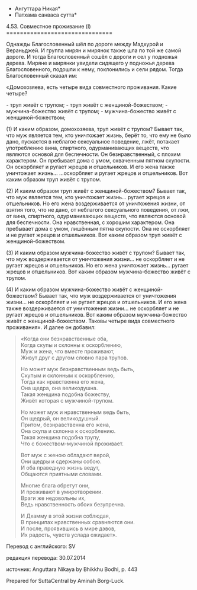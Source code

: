* Ангуттара Никая*
* Патхама санваса сутта*

4\.53\. Совместное проживание \(I\)
\=\=\=\=\=\=\=\=\=\=\=\=\=\=\=\=\=\=\=\=\=\=\=\=\=\=\=\=\=\=\=

Однажды Благословенный шёл по дороге между Мадхурой и Вераньджей\. И группа мирян и мирянок также шла по той же самой дороге\. И тогда Благословенный сошёл с дороги и сел у подножья дерева\. Миряне и мирянки увидели сидящего у подножья дерева Благословенного, подошли к нему, поклонились и сели рядом\. Тогда Благословенный сказал им:

«Домохозяева, есть четыре вида совместного проживания\. Какие четыре?

\- труп живёт с трупом;
\- труп живёт с женщиной\-божеством;
\- мужчина\-божество живёт с трупом;
\- мужчина\-божество живёт с женщиной\-божеством;

\(1\) И каким образом, домохозяева, труп живёт с трупом? Бывает так, что муж является тем, кто уничтожает жизнь, берёт то, что ему не было дано, пускается в неблагое сексуальное поведение, лжёт, потакает употреблению вина, спиртного, одурманивающих веществ, что являются основой для беспечности\. Он безнравственный, с плохим характером\. Он пребывает дома с умом, охваченным пятном скупости\. Он оскорбляет и ругает жрецов и отшельников\. И его жена также уничтожает жизнь… …оскорбляет и ругает жрецов и отшельников\. Вот каким образом труп живёт с трупом\.

\(2\) И каким образом труп живёт с женщиной\-божеством? Бывает так, что муж является тем, кто уничтожает жизнь… ругает жрецов и отшельников\. Но его жена воздерживается от уничтожения жизни, от взятия того, что не дано, от неблагого сексуального поведения, от лжи, от вина, спиртного, одурманивающих веществ, что являются основой для беспечности\. Она нравственная, с хорошим характером\. Она пребывает дома с умом, лишённым пятна скупости\. Она не оскорбляет и не ругает жрецов и отшельников\. Вот каким образом труп живёт с женщиной\-божеством\.

\(3\) И каким образом мужчина\-божество живёт с трупом? Бывает так, что муж воздерживается от уничтожения жизни… не оскорбляет и не ругает жрецов и отшельников\. Но его жена уничтожает жизнь… ругает жрецов и отшельников\. Вот каким образом мужчина\-божество живёт с трупом\.

\(4\) И каким образом мужчина\-божество живёт с женщиной\-божеством? Бывает так, что муж воздерживается от уничтожения жизни… не оскорбляет и не ругает жрецов и отшельников\. И его жена также воздерживается от уничтожения жизни… не оскорбляет и не ругает жрецов и отшельников\. Вот каким образом мужчина\-божество живёт с женщиной\-божеством\. Таковы четыре вида совместного проживания»\. И далее он добавил:

> «Когда они безнравственные оба,  
> Когда скупы и склонны к оскорблению,  
> Муж и жена, что вместе проживают,  
> Живут друг с другом словно пара трупов\.  
>   
> Но может муж безнравственным ведь быть,  
> Скупым и склонным к оскорблению,  
> Тогда как нравственна его жена,  
> Она щедра, она великодушна\.  
> Такая женщина подобна божеству,  
> Живёт которая с мужчиной\-трупом\.  
>   
> Но может муж и нравственным ведь быть,  
> Он щедрый, он великодушный\.  
> Притом, безнравственна его жена,  
> Она скупа и склонна к оскорблению\.  
> Такая женщина подобна трупу,  
> Что с божеством\-мужчиной проживает\.  
>   
> Вот муж с женою обладают верой,  
> Они щедры и сдержаны собою\.  
> И оба праведную жизнь ведут,  
> Общаются приятными словами\.  
>   
> Многие блага обретут они,  
> И проживают в умиротворении\.  
> Враги же недовольны их,  
> Ведь нравственность обоих безупречна\.  
>   
> И Дхамму в этой жизни соблюдая,  
> В принципах нравственных сравняются они\.  
> И после, проявившись в мире дэвов,  
> Их радость, чувств услада ожидает»\.

Перевод с английского: SV

редакция перевода: 30\.07\.2014

источник: Anguttara Nikaya by Bhikkhu Bodhi, p\. 443

Prepared for SuttaCentral by Aminah Borg\-Luck\.